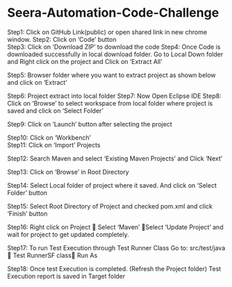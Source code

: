 # Seera-Automation-Code-Challenge
Step1: Click on GitHub Link(public) or open shared link in new chrome window.
Step2: Click on ‘Code’ button  
Step3: Click on ‘Download ZIP’ to download the code 
Step4: Once Code is downloaded successfully in local download folder.
       Go to Local Down folder and  Right click on the project and Click on ‘Extract All’ 

Step5: Browser folder where you want to extract project as shown below and click on ‘Extract’
 
Step6: Project extract into  local folder
Step7: Now Open Eclipse IDE 
Step8: Click on ‘Browse’ to select workspace from local folder where project is saved and click on ‘Select Folder’
 

Step9: Click on ‘Launch’ button after selecting the project
 
Step10: Click on ‘Workbench’  
Step11: Click on ‘Import’ Projects
 

Step12: Search Maven and select ‘Existing Maven Projects’ and Click ‘Next’
 
Step13: Click on ‘Browse’ in Root Directory
 
Step14: Select Local folder of project where it saved. And click on ‘Select Folder’ button
 
Step15: Select Root Directory of Project and checked pom.xml and click ‘Finish’ button

 
Step16: Right click on Project  Select ‘Maven’ Select ‘Update Project’ and wait for project to get updated completely.
 
Step17: To run Test Execution through Test Runner Class 
Go to:  src/test/java  Test RunnerSF class Run As

Step18: Once test Execution is completed. (Refresh the  Project folder)
Test Execution report is saved in Target folder

 



